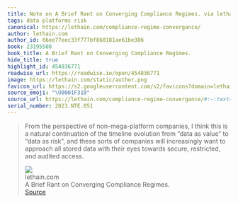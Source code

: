 ```yaml
---
title: Note on A Brief Rant on Converging Compliance Regimes. via lethain.com
tags: data platforms risk
canonical: https://lethain.com/compliance-regime-convergance/
author: lethain.com
author_id: 66ee77eec33f777bf868181ae61be386
book: 23195508
book_title: A Brief Rant on Converging Compliance Regimes.
hide_title: true
highlight_id: 454836771
readwise_url: https://readwise.io/open/454836771
image: https://lethain.com/static/author.png
favicon_url: https://s2.googleusercontent.com/s2/favicons?domain=lethain.com
source_emoji: "\U0001F310"
source_url: https://lethain.com/compliance-regime-convergance/#:~:text=From%20the%20perspective,and%20audited%20access.
serial_number: 2023.NTE.051
---
```

> From the perspective of non-mega-platform companies, I think this is a natural continuation of the timeline evolution from “data as value” to “data as risk”, and these sorts of companies will increasingly want to approach all stored data with their eyes towards secure, restricted, and audited access.
> <div class="quoteback-footer"><div class="quoteback-avatar"><img class="mini-favicon" src="https://s2.googleusercontent.com/s2/favicons?domain=lethain.com"></div><div class="quoteback-metadata"><div class="metadata-inner"><span style="display:none">FROM:</span><div aria-label="lethain.com" class="quoteback-author"> lethain.com</div><div aria-label="A Brief Rant on Converging Compliance Regimes." class="quoteback-title"> A Brief Rant on Converging Compliance Regimes.</div></div></div><div class="quoteback-backlink"><a target="_blank" aria-label="go to the full text of this quotation" rel="noopener" href="https://lethain.com/compliance-regime-convergance/#:~:text=From%20the%20perspective,and%20audited%20access." class="quoteback-arrow"> Source</a></div></div>